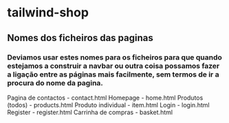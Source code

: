 # tailwind-shop

## Nomes dos ficheiros das paginas

### Deviamos usar estes nomes para os ficheiros para que quando estejamos a construir a navbar ou outra coisa possamos fazer a ligação entre as páginas mais facilmente, sem termos de ir a procura do nome da pagina.

Pagina de contactos - contact.html
Homepage - home.html
Produtos (todos) - products.html
Produto individual - item.html 
Login - login.html
Register - register.html
Carrinha de compras - basket.html